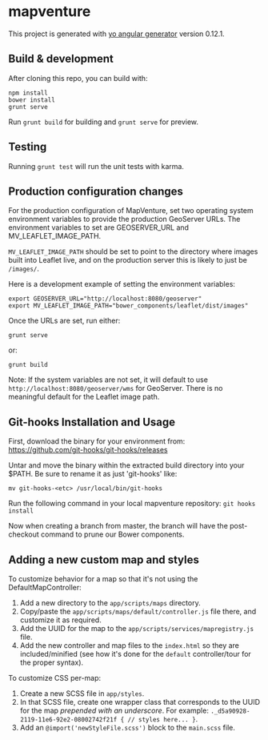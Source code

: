 # mapventure

This project is generated with [yo angular generator](https://github.com/yeoman/generator-angular)
version 0.12.1.

## Build & development

After cloning this repo, you can build with:

```
npm install
bower install
grunt serve
```

Run `grunt build` for building and `grunt serve` for preview.

## Testing

Running `grunt test` will run the unit tests with karma.

## Production configuration changes

For the production configuration of MapVenture, set two operating system environment variables to provide the production GeoServer URLs. The environment variables to set are GEOSERVER_URL and MV_LEAFLET_IMAGE_PATH.

`MV_LEAFLET_IMAGE_PATH` should be set to point to the directory where images built into Leaflet live, and on the production server this is likely to just be `/images/`.

Here is a development example of setting the environment variables:

```
export GEOSERVER_URL="http://localhost:8080/geoserver"
export MV_LEAFLET_IMAGE_PATH="bower_components/leaflet/dist/images"
```

Once the URLs are set, run either:

```
grunt serve
```

or:

```
grunt build
```

Note: If the system variables are not set, it will default to use `http://localhost:8080/geoserver/wms` for GeoServer.  There is no meaningful default for the Leaflet image path.

## Git-hooks Installation and Usage

First, download the binary for your environment from: https://github.com/git-hooks/git-hooks/releases

Untar and move the binary within the extracted build directory into your $PATH. Be sure to rename it as just 'git-hooks' like:

`mv git-hooks-<etc> /usr/local/bin/git-hooks`

Run the following command in your local mapventure repository: `git hooks install`

Now when creating a branch from master, the branch will have the post-checkout command to prune our Bower components.

## Adding a new custom map and styles

To customize behavior for a map so that it's not using the DefaultMapController:

 1. Add a new directory to the `app/scripts/maps` directory.
 2. Copy/paste the `app/scripts/maps/default/controller.js` file there, and customize it as required.
 3. Add the UUID for the map to the `app/scripts/services/mapregistry.js` file.
 4. Add the new controller and map files to the `index.html` so they are included/minified (see how it's done for the `default` controller/tour for the proper syntax).

To customize CSS per-map:

 1. Create a new SCSS file in `app/styles`.
 2. In that SCSS file, create one wrapper class that corresponds to the UUID for the map *prepended with an underscore*.  For example: `._d5a90928-2119-11e6-92e2-08002742f21f { // styles here... }`.
 3. Add an `@import('newStyleFile.scss')` block to the `main.scss` file.
